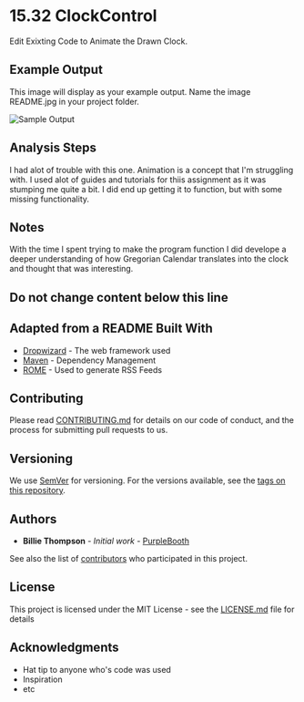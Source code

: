 <!-- Your README looks great! -->
# 15.32 ClockControl

Edit Exixting Code to Animate the Drawn Clock.

## Example Output

This image will display as your example output. Name the image README.jpg in your project folder.

![Sample Output](README.jpg)

## Analysis Steps


I had alot of trouble with this one. Animation is a concept that I'm struggling with. I used alot of guides and tutorials for thiis assignment as it was stumping me quite a bit. I did end up getting it to function, but with some missing functionality.

## Notes

With the time I spent trying to make the program function I did develope a deeper understanding of how Gregorian Calendar translates into the clock and thought that was interesting.

## Do not change content below this line
## Adapted from a README Built With

* [Dropwizard](http://www.dropwizard.io/1.0.2/docs/) - The web framework used
* [Maven](https://maven.apache.org/) - Dependency Management
* [ROME](https://rometools.github.io/rome/) - Used to generate RSS Feeds

## Contributing

Please read [CONTRIBUTING.md](https://gist.github.com/PurpleBooth/b24679402957c63ec426) for details on our code of conduct, and the process for submitting pull requests to us.

## Versioning

We use [SemVer](http://semver.org/) for versioning. For the versions available, see the [tags on this repository](https://github.com/your/project/tags). 

## Authors

* **Billie Thompson** - *Initial work* - [PurpleBooth](https://github.com/PurpleBooth)

See also the list of [contributors](https://github.com/your/project/contributors) who participated in this project.

## License

This project is licensed under the MIT License - see the [LICENSE.md](LICENSE.md) file for details

## Acknowledgments

* Hat tip to anyone who's code was used
* Inspiration
* etc
